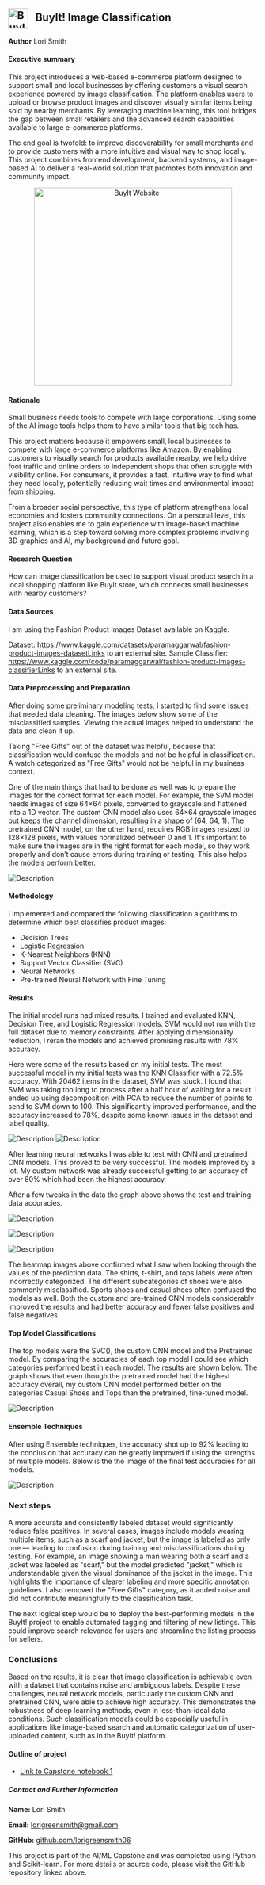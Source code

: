 
<h2>
  <img src="images/buyit_logo_.png" alt="BuyIt Logo" width="40" style="vertical-align: middle; margin-right: 10px;">
  BuyIt! Image Classification
</h2>

**Author**
Lori Smith

#### Executive summary

This project introduces a web-based e-commerce platform designed to support small and local businesses by offering customers a visual search experience powered by image classification. The platform enables users to upload or browse product images and discover visually similar items being sold by nearby merchants. By leveraging machine learning, this tool bridges the gap between small retailers and the advanced search capabilities available to large e-commerce platforms.

The end goal is twofold: to improve discoverability for small merchants and to provide customers with a more intuitive and visual way to shop locally. This project combines frontend development, backend systems, and image-based AI to deliver a real-world solution that promotes both innovation and community impact.

<p align="center">
  <img src="images/buyit_website.png" alt="BuyIt Website" width="400"/>
</p>

#### Rationale

Small business needs tools to compete with large corporations.  Using some of the AI image tools helps them to have similar tools that big tech has.

This project matters because it empowers small, local businesses to compete with large e-commerce platforms like Amazon. By enabling customers to visually search for products available nearby, we help drive foot traffic and online orders to independent shops that often struggle with visibility online. For consumers, it provides a fast, intuitive way to find what they need locally, potentially reducing wait times and environmental impact from shipping.

From a broader social perspective, this type of platform strengthens local economies and fosters community connections. On a personal level, this project also enables me to gain experience with image-based machine learning, which is a step toward solving more complex problems involving 3D graphics and AI, my background and future goal.

#### Research Question

How can image classification be used to support visual product search in a local shopping platform like BuyIt.store, which connects small businesses with nearby customers?

#### Data Sources

I am using the Fashion Product Images Dataset available on Kaggle:

Dataset: https://www.kaggle.com/datasets/paramaggarwal/fashion-product-images-datasetLinks to an external site.
Sample Classifier: https://www.kaggle.com/code/paramaggarwal/fashion-product-images-classifierLinks to an external site.

#### Data Preprocessing and Preparation


After doing some preliminary modeling tests, I started to find some issues that needed data cleaning.
The images below show some of the misclassified samples. Viewing the actual images helped to understand the data and clean it up.

Taking "Free Gifts" out of the dataset was helpful, because that classification would confuse the models and not be helpful in classification. A watch categorized as "Free Gifts"  would not be helpful in my business context.

One of the main things that had to be done as well was to prepare the images for the correct format for each model. For example, the SVM model needs images of size 64×64 pixels, converted to grayscale and flattened into a 1D vector. The custom CNN model also uses 64×64 grayscale images but keeps the channel dimension, resulting in a shape of (64, 64, 1). The pretrained CNN model, on the other hand, requires RGB images resized to 128×128 pixels, with values normalized between 0 and 1. It's important to make sure the images are in the right format for each model, so they work properly and don’t cause errors during training or testing. This also helps the models perform better.


![Description](images/incorrect_predictions.png)



#### Methodology

I implemented and compared the following classification algorithms to determine which best classifies product images:

* Decision Trees
* Logistic Regression
* K-Nearest Neighbors (KNN)
* Support Vector Classifier (SVC)
* Neural Networks
* Pre-trained Neural Network with Fine Tuning 

#### Results

The initial model runs had mixed results. I trained and evaluated KNN, Decision Tree, and Logistic Regression models. SVM would not run with the full dataset due to memory constraints. After applying dimensionality reduction, I reran the models and achieved promising results with 78% accuracy. 

Here were some of the results based on my initial tests.
The most successful model in my initial tests was the KNN Classifier with a 72.5% accuracy. With 20462 items in the dataset, SVM was stuck. 
I found that SVM was taking too long to process after a half hour of waiting for a result. I ended up using decomposition with PCA to reduce the number of points to send to SVM down to 100.  This significantly improved performance, and the accuracy increased to 78%, despite some known issues in the dataset and label quality.

![Description](images/initial_model_accuracies.png)
![Description](images/test_train_acc.png)

After learning neural networks I was able to test with CNN and pretrained CNN models.  This proved to be very successful.  The models improved by a lot.  My custom network was already successful getting to an accuracy of over 80% which had been the highest accuracy.


After a few tweaks in the data the graph above shows the test and training data accuracies.

![Description](images/confusion_matrix_svm.png)

![Description](images/confusion_matrix_cnn.png)

![Description](images/pretrained_cnn_heatmap.png)

The heatmap images above confirmed what I saw when looking through the values of the prediction data. The shirts, t-shirt, and tops labels were often incorrectly categorized.  The different subcategories of shoes were also commonly misclassified.  Sports shoes and casual shoes often confused the models as well.
Both the custom and pre-trained CNN models considerably improved the results and had better accuracy and fewer false positives and false negatives. 

#### Top Model Classifications
The top models were the SVC(), the custom CNN model and the Pretrained model.  By comparing the accuracies of each top model I could see which categories performed best in each model.  The results are shown below.  The graph shows that even though the pretrained model had the highest accuracy overall, my custom CNN model performed better on the categories Casual Shoes and Tops than the pretrained, fine-tuned model. 

![Description](images/model_accuracies_per_category.png)

#### Ensemble Techniques
After using Ensemble techniques, the accuracy shot up to 92% leading to the conclusion that accuracy can be greatly improved if using the strengths of multiple models.  Below is the the image of the final test accuracies for all models. 
 
![Description](images/final_test_accuracy.png)



### Next steps

A more accurate and consistently labeled dataset would significantly reduce false positives. In several cases, images include models wearing multiple items, such as a scarf and jacket, but the image is labeled as only one — leading to confusion during training and misclassifications during testing. For example, an image showing a man wearing both a scarf and a jacket was labeled as "scarf," but the model predicted "jacket," which is understandable given the visual dominance of the jacket in the image. This highlights the importance of clearer labeling and more specific annotation guidelines. I also removed the "Free Gifts" category, as it added noise and did not contribute meaningfully to the classification task.

The next logical step would be to deploy the best-performing models in the BuyIt! project to enable automated tagging and filtering of new listings. This could improve search relevance for users and streamline the listing process for sellers.



### Conclusions

Based on the results, it is clear that image classification is achievable even with a dataset that contains noise and ambiguous labels. Despite these challenges, neural network models, particularly the custom CNN and pretrained CNN, were able to achieve high accuracy. This demonstrates the robustness of deep learning methods, even in less-than-ideal data conditions. Such classification models could be especially useful in applications like image-based search and automatic categorization of user-uploaded content, such as in the BuyIt! platform.

#### Outline of project

- [Link to Capstone notebook 1](https://github.com/lorigreensmith06/AIML_Capstone/blob/main/capstone_image_search.ipynb)


##### Contact and Further Information
**Name:** Lori Smith  

**Email:** lorigreensmith@gmail.com

**GitHub:** [github.com/lorigreensmith06](https://github.com/lorigreensmith06)  

This project is part of the AI/ML Capstone and was completed using Python and Scikit-learn. For more details or source code, please visit the GitHub repository linked above.
